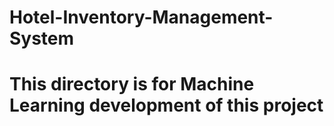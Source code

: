 # Hotel-Inventory-Management-System
# This directory is for Machine Learning development of this project